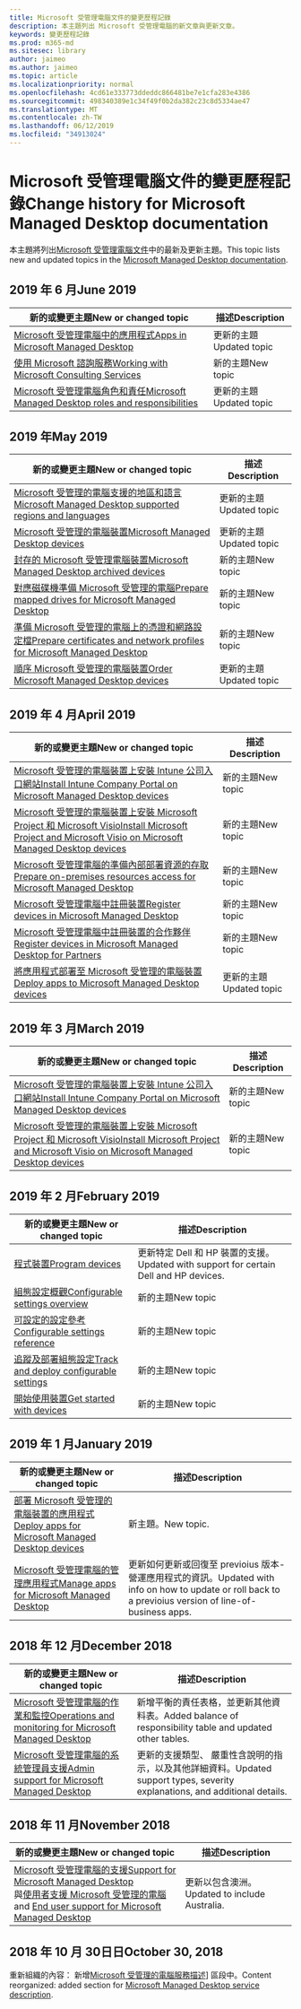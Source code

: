 ```yaml
---
title: Microsoft 受管理電腦文件的變更歷程記錄
description: 本主題列出 Microsoft 受管理電腦的新文章與更新文章。
keywords: 變更歷程記錄
ms.prod: m365-md
ms.sitesec: library
author: jaimeo
ms.author: jaimeo
ms.topic: article
ms.localizationpriority: normal
ms.openlocfilehash: 4cd61e333773ddeddc866481be7e1cfa283e4386
ms.sourcegitcommit: 498340389e1c34f49f0b2da382c23c8d5334ae47
ms.translationtype: MT
ms.contentlocale: zh-TW
ms.lasthandoff: 06/12/2019
ms.locfileid: "34913024"
---
```

# <a name="change-history-for-microsoft-managed-desktop-documentation"></a><span data-ttu-id="9bc16-104">Microsoft 受管理電腦文件的變更歷程記錄</span><span class="sxs-lookup"><span data-stu-id="9bc16-104">Change history for Microsoft Managed Desktop documentation</span></span>

<span data-ttu-id="9bc16-105">本主題將列出[Microsoft 受管理電腦文件](index.yml)中的最新及更新主題。</span><span class="sxs-lookup"><span data-stu-id="9bc16-105">This topic lists new and updated topics in the [Microsoft Managed Desktop documentation](index.yml).</span></span>

## <a name="june-2019"></a><span data-ttu-id="9bc16-106">2019 年 6 月</span><span class="sxs-lookup"><span data-stu-id="9bc16-106">June 2019</span></span>
<span data-ttu-id="9bc16-107">新的或變更主題</span><span class="sxs-lookup"><span data-stu-id="9bc16-107">New or changed topic</span></span> | <span data-ttu-id="9bc16-108">描述</span><span class="sxs-lookup"><span data-stu-id="9bc16-108">Description</span></span>
--- | ---
[<span data-ttu-id="9bc16-109">Microsoft 受管理電腦中的應用程式</span><span class="sxs-lookup"><span data-stu-id="9bc16-109">Apps in Microsoft Managed Desktop</span></span>](get-ready/apps.md) | <span data-ttu-id="9bc16-110">更新的主題</span><span class="sxs-lookup"><span data-stu-id="9bc16-110">Updated topic</span></span>
[<span data-ttu-id="9bc16-111">使用 Microsoft 諮詢服務</span><span class="sxs-lookup"><span data-stu-id="9bc16-111">Working with Microsoft Consulting Services</span></span>](get-ready/apps-mcs.md) | <span data-ttu-id="9bc16-112">新的主題</span><span class="sxs-lookup"><span data-stu-id="9bc16-112">New topic</span></span>
[<span data-ttu-id="9bc16-113">Microsoft 受管理電腦角色和責任</span><span class="sxs-lookup"><span data-stu-id="9bc16-113">Microsoft Managed Desktop roles and responsibilities</span></span>](intro/roles-and-responsibilities.md) | <span data-ttu-id="9bc16-114">更新的主題</span><span class="sxs-lookup"><span data-stu-id="9bc16-114">Updated topic</span></span>


## <a name="may-2019"></a><span data-ttu-id="9bc16-115">2019 年</span><span class="sxs-lookup"><span data-stu-id="9bc16-115">May 2019</span></span>
<span data-ttu-id="9bc16-116">新的或變更主題</span><span class="sxs-lookup"><span data-stu-id="9bc16-116">New or changed topic</span></span> | <span data-ttu-id="9bc16-117">描述</span><span class="sxs-lookup"><span data-stu-id="9bc16-117">Description</span></span>
--- | ---
[<span data-ttu-id="9bc16-118">Microsoft 受管理的電腦支援的地區和語言</span><span class="sxs-lookup"><span data-stu-id="9bc16-118">Microsoft Managed Desktop supported regions and languages</span></span>](service-description/regions-languages.md) | <span data-ttu-id="9bc16-119">更新的主題</span><span class="sxs-lookup"><span data-stu-id="9bc16-119">Updated topic</span></span>
[<span data-ttu-id="9bc16-120">Microsoft 受管理的電腦裝置</span><span class="sxs-lookup"><span data-stu-id="9bc16-120">Microsoft Managed Desktop devices</span></span>](service-description/device-list.md) | <span data-ttu-id="9bc16-121">更新的主題</span><span class="sxs-lookup"><span data-stu-id="9bc16-121">Updated topic</span></span>
[<span data-ttu-id="9bc16-122">封存的 Microsoft 受管理電腦裝置</span><span class="sxs-lookup"><span data-stu-id="9bc16-122">Microsoft Managed Desktop archived devices</span></span>](service-description/archived-device-list.md) | <span data-ttu-id="9bc16-123">新的主題</span><span class="sxs-lookup"><span data-stu-id="9bc16-123">New topic</span></span>
[<span data-ttu-id="9bc16-124">對應磁碟機準備 Microsoft 受管理的電腦</span><span class="sxs-lookup"><span data-stu-id="9bc16-124">Prepare mapped drives for Microsoft Managed Desktop</span></span>](get-ready/mapped-drives.md) | <span data-ttu-id="9bc16-125">新的主題</span><span class="sxs-lookup"><span data-stu-id="9bc16-125">New topic</span></span>
[<span data-ttu-id="9bc16-126">準備 Microsoft 受管理的電腦上的憑證和網路設定檔</span><span class="sxs-lookup"><span data-stu-id="9bc16-126">Prepare certificates and network profiles for Microsoft Managed Desktop</span></span>](get-ready/certs-wifi-lan.md) | <span data-ttu-id="9bc16-127">新的主題</span><span class="sxs-lookup"><span data-stu-id="9bc16-127">New topic</span></span>
[<span data-ttu-id="9bc16-128">順序 Microsoft 受管理的電腦裝置</span><span class="sxs-lookup"><span data-stu-id="9bc16-128">Order Microsoft Managed Desktop devices</span></span>](get-started/devices.md) | <span data-ttu-id="9bc16-129">更新的主題</span><span class="sxs-lookup"><span data-stu-id="9bc16-129">Updated topic</span></span>


## <a name="april-2019"></a><span data-ttu-id="9bc16-130">2019 年 4 月</span><span class="sxs-lookup"><span data-stu-id="9bc16-130">April 2019</span></span>
<span data-ttu-id="9bc16-131">新的或變更主題</span><span class="sxs-lookup"><span data-stu-id="9bc16-131">New or changed topic</span></span> | <span data-ttu-id="9bc16-132">描述</span><span class="sxs-lookup"><span data-stu-id="9bc16-132">Description</span></span>
--- | ---
[<span data-ttu-id="9bc16-133">Microsoft 受管理的電腦裝置上安裝 Intune 公司入口網站</span><span class="sxs-lookup"><span data-stu-id="9bc16-133">Install Intune Company Portal on Microsoft Managed Desktop devices</span></span>](get-started/company-portal.md) | <span data-ttu-id="9bc16-134">新的主題</span><span class="sxs-lookup"><span data-stu-id="9bc16-134">New topic</span></span>
[<span data-ttu-id="9bc16-135">Microsoft 受管理的電腦裝置上安裝 Microsoft Project 和 Microsoft Visio</span><span class="sxs-lookup"><span data-stu-id="9bc16-135">Install Microsoft Project and Microsoft Visio on Microsoft Managed Desktop devices</span></span>](get-started/project-visio.md) | <span data-ttu-id="9bc16-136">新的主題</span><span class="sxs-lookup"><span data-stu-id="9bc16-136">New topic</span></span> 
[<span data-ttu-id="9bc16-137">Microsoft 受管理電腦的準備內部部署資源的存取</span><span class="sxs-lookup"><span data-stu-id="9bc16-137">Prepare on-premises resources access for Microsoft Managed Desktop</span></span>](get-ready/authentication.md) | <span data-ttu-id="9bc16-138">新的主題</span><span class="sxs-lookup"><span data-stu-id="9bc16-138">New topic</span></span>
[<span data-ttu-id="9bc16-139">Microsoft 受管理電腦中註冊裝置</span><span class="sxs-lookup"><span data-stu-id="9bc16-139">Register devices in Microsoft Managed Desktop</span></span>](get-started/register-devices-self.md) | <span data-ttu-id="9bc16-140">新的主題</span><span class="sxs-lookup"><span data-stu-id="9bc16-140">New topic</span></span>
[<span data-ttu-id="9bc16-141">Microsoft 受管理電腦中註冊裝置的合作夥伴</span><span class="sxs-lookup"><span data-stu-id="9bc16-141">Register devices in Microsoft Managed Desktop for Partners</span></span>](get-started/register-devices-partner.md) | <span data-ttu-id="9bc16-142">新的主題</span><span class="sxs-lookup"><span data-stu-id="9bc16-142">New topic</span></span>
[<span data-ttu-id="9bc16-143">將應用程式部署至 Microsoft 受管理的電腦裝置</span><span class="sxs-lookup"><span data-stu-id="9bc16-143">Deploy apps to Microsoft Managed Desktop devices</span></span>](get-started/deploy-apps.md) | <span data-ttu-id="9bc16-144">更新的主題</span><span class="sxs-lookup"><span data-stu-id="9bc16-144">Updated topic</span></span>

## <a name="march-2019"></a><span data-ttu-id="9bc16-145">2019 年 3 月</span><span class="sxs-lookup"><span data-stu-id="9bc16-145">March 2019</span></span>
<span data-ttu-id="9bc16-146">新的或變更主題</span><span class="sxs-lookup"><span data-stu-id="9bc16-146">New or changed topic</span></span> | <span data-ttu-id="9bc16-147">描述</span><span class="sxs-lookup"><span data-stu-id="9bc16-147">Description</span></span>
--- | ---
[<span data-ttu-id="9bc16-148">Microsoft 受管理的電腦裝置上安裝 Intune 公司入口網站</span><span class="sxs-lookup"><span data-stu-id="9bc16-148">Install Intune Company Portal on Microsoft Managed Desktop devices</span></span>](get-started/company-portal.md) | <span data-ttu-id="9bc16-149">新的主題</span><span class="sxs-lookup"><span data-stu-id="9bc16-149">New topic</span></span>
[<span data-ttu-id="9bc16-150">Microsoft 受管理的電腦裝置上安裝 Microsoft Project 和 Microsoft Visio</span><span class="sxs-lookup"><span data-stu-id="9bc16-150">Install Microsoft Project and Microsoft Visio on Microsoft Managed Desktop devices</span></span>](get-started/project-visio.md) | <span data-ttu-id="9bc16-151">新的主題</span><span class="sxs-lookup"><span data-stu-id="9bc16-151">New topic</span></span>

## <a name="february-2019"></a><span data-ttu-id="9bc16-152">2019 年 2 月</span><span class="sxs-lookup"><span data-stu-id="9bc16-152">February 2019</span></span>
<span data-ttu-id="9bc16-153">新的或變更主題</span><span class="sxs-lookup"><span data-stu-id="9bc16-153">New or changed topic</span></span> | <span data-ttu-id="9bc16-154">描述</span><span class="sxs-lookup"><span data-stu-id="9bc16-154">Description</span></span>
--- | ---
[<span data-ttu-id="9bc16-155">程式裝置</span><span class="sxs-lookup"><span data-stu-id="9bc16-155">Program devices</span></span>](service-description/device-list.md) | <span data-ttu-id="9bc16-156">更新特定 Dell 和 HP 裝置的支援。</span><span class="sxs-lookup"><span data-stu-id="9bc16-156">Updated with support for certain Dell and HP devices.</span></span>
[<span data-ttu-id="9bc16-157">組態設定概觀</span><span class="sxs-lookup"><span data-stu-id="9bc16-157">Configurable settings overview</span></span>](working-with-managed-desktop/config-setting-overview.md) | <span data-ttu-id="9bc16-158">新的主題</span><span class="sxs-lookup"><span data-stu-id="9bc16-158">New topic</span></span>
[<span data-ttu-id="9bc16-159">可設定的設定參考</span><span class="sxs-lookup"><span data-stu-id="9bc16-159">Configurable settings reference</span></span>](working-with-managed-desktop/config-setting-ref.md) | <span data-ttu-id="9bc16-160">新的主題</span><span class="sxs-lookup"><span data-stu-id="9bc16-160">New topic</span></span>
[<span data-ttu-id="9bc16-161">追蹤及部署組態設定</span><span class="sxs-lookup"><span data-stu-id="9bc16-161">Track and deploy configurable settings</span></span>](working-with-managed-desktop/config-setting-deploy.md) | <span data-ttu-id="9bc16-162">新的主題</span><span class="sxs-lookup"><span data-stu-id="9bc16-162">New topic</span></span>
[<span data-ttu-id="9bc16-163">開始使用裝置</span><span class="sxs-lookup"><span data-stu-id="9bc16-163">Get started with devices</span></span>](get-started/get-started-devices.md) | <span data-ttu-id="9bc16-164">新的主題</span><span class="sxs-lookup"><span data-stu-id="9bc16-164">New topic</span></span>

## <a name="january-2019"></a><span data-ttu-id="9bc16-165">2019 年 1 月</span><span class="sxs-lookup"><span data-stu-id="9bc16-165">January 2019</span></span>
<span data-ttu-id="9bc16-166">新的或變更主題</span><span class="sxs-lookup"><span data-stu-id="9bc16-166">New or changed topic</span></span> | <span data-ttu-id="9bc16-167">描述</span><span class="sxs-lookup"><span data-stu-id="9bc16-167">Description</span></span>
--- | ---
[<span data-ttu-id="9bc16-168">部署 Microsoft 受管理的電腦裝置的應用程式</span><span class="sxs-lookup"><span data-stu-id="9bc16-168">Deploy apps for Microsoft Managed Desktop devices</span></span>](get-started/deploy-apps.md) | <span data-ttu-id="9bc16-169">新主題。</span><span class="sxs-lookup"><span data-stu-id="9bc16-169">New topic.</span></span>
[<span data-ttu-id="9bc16-170">Microsoft 受管理電腦的管理應用程式</span><span class="sxs-lookup"><span data-stu-id="9bc16-170">Manage apps for Microsoft Managed Desktop</span></span>](working-with-managed-desktop/manage-apps.md) | <span data-ttu-id="9bc16-171">更新如何更新或回復至 previoius 版本-營運應用程式的資訊。</span><span class="sxs-lookup"><span data-stu-id="9bc16-171">Updated with info on how to update or roll back to a previoius version of line-of-business apps.</span></span> 

## <a name="december-2018"></a><span data-ttu-id="9bc16-172">2018 年 12 月</span><span class="sxs-lookup"><span data-stu-id="9bc16-172">December 2018</span></span>
<span data-ttu-id="9bc16-173">新的或變更主題</span><span class="sxs-lookup"><span data-stu-id="9bc16-173">New or changed topic</span></span> | <span data-ttu-id="9bc16-174">描述</span><span class="sxs-lookup"><span data-stu-id="9bc16-174">Description</span></span>
--- | ---
[<span data-ttu-id="9bc16-175">Microsoft 受管理電腦的作業和監控</span><span class="sxs-lookup"><span data-stu-id="9bc16-175">Operations and monitoring for Microsoft Managed Desktop</span></span>](service-description/operations-and-monitoring.md) | <span data-ttu-id="9bc16-176">新增平衡的責任表格，並更新其他資料表。</span><span class="sxs-lookup"><span data-stu-id="9bc16-176">Added balance of responsibility table and updated other tables.</span></span>
[<span data-ttu-id="9bc16-177">Microsoft 受管理電腦的系統管理員支援</span><span class="sxs-lookup"><span data-stu-id="9bc16-177">Admin support for Microsoft Managed Desktop</span></span>](working-with-managed-desktop/admin-support.md) | <span data-ttu-id="9bc16-178">更新的支援類型、 嚴重性含說明的指示，以及其他詳細資料。</span><span class="sxs-lookup"><span data-stu-id="9bc16-178">Updated support types, severity explanations, and additional details.</span></span>

## <a name="november-2018"></a><span data-ttu-id="9bc16-179">2018 年 11 月</span><span class="sxs-lookup"><span data-stu-id="9bc16-179">November 2018</span></span>

<span data-ttu-id="9bc16-180">新的或變更主題</span><span class="sxs-lookup"><span data-stu-id="9bc16-180">New or changed topic</span></span> | <span data-ttu-id="9bc16-181">描述</span><span class="sxs-lookup"><span data-stu-id="9bc16-181">Description</span></span>
--- | ---
[<span data-ttu-id="9bc16-182">Microsoft 受管理電腦的支援</span><span class="sxs-lookup"><span data-stu-id="9bc16-182">Support for Microsoft Managed Desktop</span></span>](service-description/support.md)<br /><span data-ttu-id="9bc16-183">與[使用者支援 Microsoft 受管理的電腦](working-with-managed-desktop/end-user-support.md)</span><span class="sxs-lookup"><span data-stu-id="9bc16-183">and [End user support for Microsoft Managed Desktop](working-with-managed-desktop/end-user-support.md)</span></span> | <span data-ttu-id="9bc16-184">更新以包含澳洲。</span><span class="sxs-lookup"><span data-stu-id="9bc16-184">Updated to include Australia.</span></span>

## <a name="october-30-2018"></a><span data-ttu-id="9bc16-185">2018 年 10 月 30日日</span><span class="sxs-lookup"><span data-stu-id="9bc16-185">October 30, 2018</span></span>
<span data-ttu-id="9bc16-186">重新組織的內容： 新增[Microsoft 受管理的電腦服務描述](service-description/index.md)] 區段中。</span><span class="sxs-lookup"><span data-stu-id="9bc16-186">Content reorganized: added section for [Microsoft Managed Desktop service description](service-description/index.md).</span></span> 

